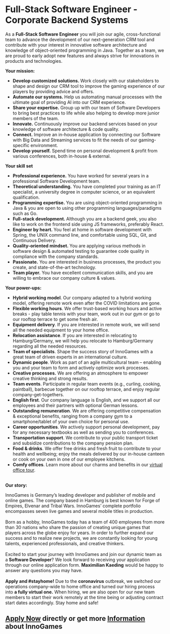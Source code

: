 <h1>Full-Stack Software Engineer - Corporate Backend Systems</h1>
<p><span>As a&nbsp;</span><strong>Full-Stack Software Engineer</strong><span>&nbsp;you will join our agile, cross-functional team to advance the development of our next-generation CRM tool and contribute with your interest in innovative software architecture and knowledge of object-oriented programming in Java.&nbsp;</span><span>Together as a team, we are proud to early adopt new features and always strive for innovations in products and technologies.</span></p><p><strong>Your mission:</strong></p><ul><li><strong><span>Develop customized solutions.</span>&nbsp;</strong>Work closely with our stakeholders to shape and design our CRM tool to improve the gaming experience of our players by providing advice and offers.</li><li><strong>Automate our systems.<span>&nbsp;</span></strong>Help us automating manual processes with the ultimate goal of providing AI into our CRM experience.</li><li><strong>Share your expertise.</strong><span>&nbsp;</span>Group up with our team of Software Developers to bring best practices to life while also helping to develop more junior members of the team.</li><li><strong>Innovate.</strong>&nbsp;Continuously improve our backend services based on your knowledge of software architecture &amp; code quality.</li><li><strong>Connect.</strong><span> Improve an in-house application by connecting our Software with Big Data and Streaming services to fit the needs of our gaming-specific environment</span>.</li><li><strong>Develop yourself.</strong> <span>Spend time on personal development &amp; profit from various conferences, both in-house &amp; external.</span></li></ul><p><strong>Your skill set</strong></p><ul><li><strong>Professional experience.</strong>&nbsp;You have worked for several years in a professional Software Development team.</li><li><strong>Theoretical understanding.</strong> <span>You have completed your training as an IT specialist, a university degree in computer science, or an equivalent qualification.</span></li><li><strong>Programming expertise.<span>&nbsp;</span></strong>You are using object-oriented programming in Java &amp; you are open to using other programming languages/paradigms such as Go.</li><li><strong>Full-stack development.&nbsp;</strong>Although you are a backend geek, you also like to work on the frontend side using JS frameworks, preferably React.</li><li><strong>Engineer by heart.&nbsp;</strong>You feel at home in software development with Spring, the UNIX command line, and comfortable using SQL, Git, and Continuous Delivery.</li><li><strong>Quality-oriented mindset.&nbsp;</strong>You are applying various methods in software design &amp; automated testing to guarantee code quality in compliance with the company standards.</li><li><strong>Passionate.</strong><span>&nbsp;</span>You are interested in business processes, the product you create, and state-of-the-art technology.</li><li><strong>Team player.</strong>&nbsp;You have excellent communication skills, and you are willing to embrace our company culture &amp; values.</li></ul><p><strong>Your power-ups:</strong></p><ul><li><strong>Hybrid working model</strong>. Our company adapted to a hybrid working model, offering remote work even after the COVID limitations are gone.</li><li><strong>Flexible working hours</strong>.&nbsp;We offer trust-based working hours and active breaks - play table tennis with your team, work out in our gym or go to our rooftop terrace to get some fresh air.</li><li><strong>Equipment delivery</strong>.&nbsp;If you are interested in remote work, we will send all the needed equipment to your home office.</li><li><strong>Relocation assistance</strong>.&nbsp;If you are interested in relocating to Hamburg/Germany, we will help you relocate to Hamburg/Germany regarding all the needed resources.</li><li><strong>Team of specialists</strong>. Shape the success story of InnoGames with a great team of driven experts in an international culture.</li><li><strong>Dynamic people</strong>.&nbsp;Work as part of an agile multicultural team &ndash; enabling you and your team to form and actively optimize work processes.</li><li><strong>Creative processes.</strong>&nbsp;We are offering an atmosphere to empower creative thinking and strong results.</li><li><strong>Team events</strong>.&nbsp;Participate in regular team events (e.g., curling, cooking, paintball), barbecue together on our rooftop terrace, and enjoy regular company-get-togethers.</li><li><strong>English first</strong>.&nbsp;Our company language is English, and we support all our employees and their partners with optional German lessons.</li><li><strong>Outstanding remuneration</strong>. We are offering competitive compensation &amp; exceptional benefits, ranging from a company gym to a smartphone/tablet of your own choice for personal use.</li><li><strong>Career opportunities</strong>. We actively support personal development, pay for any necessary textbooks as well as sending you to conferences.</li><li><strong>Transportation support</strong>.&nbsp;We contribute to your public transport ticket and subsidize contributions to the company pension plan.</li><li><strong>Food &amp; drinks</strong>.&nbsp;We offer free drinks and fresh fruit to contribute to your health and wellbeing; enjoy the meals delivered by our in-house canteen or cook on your own in one of our employee kitchens.</li><li><span><strong>Comfy offices</strong></span>. Learn more about our charms and benefits in our<span>&nbsp;</span><a href="https://www.youtube.com/watch?v=yZR6GlDxRag" rel="nofollow">virtual office tour</a>.</li></ul><p><strong><br /></strong><strong>Our story:<br /></strong></p><p>InnoGames is Germany&rsquo;s leading developer and publisher of mobile and online games. The company based in Hamburg is best known for Forge of Empires, Elvenar and Tribal Wars. InnoGames&rsquo; complete portfolio encompasses seven live games and several mobile titles in production.<br /><br />Born as a hobby, InnoGames today has a team of 400 employees from more than 30 nations who share the passion of creating unique games that players across the globe enjoy for years. In order to further expand our success and to realize new projects, we are constantly looking for young talents, experienced professionals, and creative thinkers.<br /><br />Excited to start your journey with InnoGames and join our dynamic team as a<strong>&nbsp;Software Developer</strong>? We look forward to receiving your application through our online application form.&nbsp;<strong>Maximilian Kaeding</strong>&nbsp;would be happy to answer any questions you may have.<br /><br /><span><strong>Apply and #stayhome!</strong></span>&nbsp;Due to the&nbsp;<span><strong>coronavirus</strong></span>&nbsp;outbreak, we switched our operations company-wide to home office and turned our hiring process into<span>&nbsp;</span><strong><span>a fully virtual one</span>.</strong>&nbsp;When hiring, we are also open for our new team members to start their work remotely at the time being or adjusting contract start dates accordingly. Stay home and safe!</p>

<h2><a href="https://jobs.jobvite.com/careers/innogames/job/on5Dgfw5/apply?__jvst=Job+Board&__jvsd=github_jobs_repo">Apply Now</a> directly or get more <a href="https://www.innogames.com/career/detail/job/full-stack-software-engineer-corporate-backend-systems/?s=github_jobs_repo">Information</a> about InnoGames</h2>